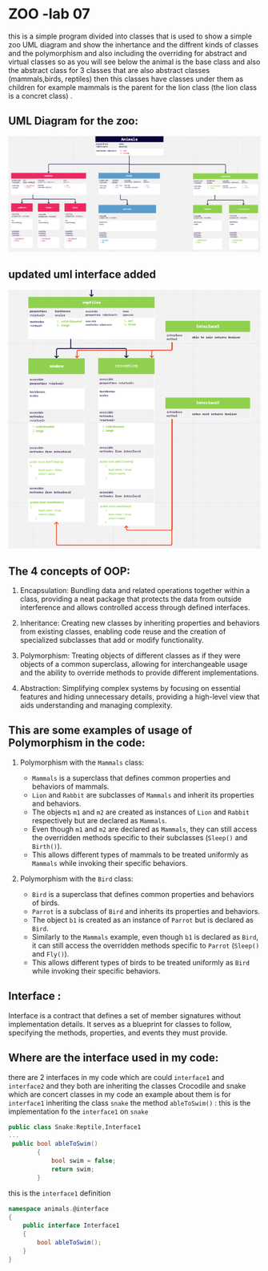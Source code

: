 # ZOO -lab 07
this is  a simple program divided into classes that is used to show a simple zoo UML diagram and show the inhertance and the diffrent kinds of classes and the polymorphism and also including the overriding for abstract and virtual classes so as you will see below the animal is the base class and also the abstract class for 3 classes that are also abstract classes (mammals,birds, reptiles) then this classes have classes under them as children for example mammals is the parent for the lion class (the lion class is a concret class) .
## UML Diagram for the zoo:

![uml](uml.png)
## updated uml interface added 
![uml](uml-complete.png)

## The 4 concepts of OOP:
1. Encapsulation: Bundling data and related operations together within a class, providing a neat package that protects the data from outside interference and allows controlled access through defined interfaces.

2. Inheritance: Creating new  classes by inheriting properties and behaviors from existing classes, enabling code reuse and the creation of specialized subclasses that add or modify functionality.

3. Polymorphism: Treating objects of different classes as if they were objects of a common superclass, allowing for interchangeable usage and the ability to override methods to provide different implementations.

4. Abstraction: Simplifying complex systems by focusing on essential features and hiding unnecessary details, providing a high-level view that aids understanding and managing complexity.


##	This are some examples of usage of Polymorphism in the code:
1. Polymorphism with the `Mammals` class:
   - `Mammals` is a superclass that defines common properties and behaviors of mammals.
   - `Lion` and `Rabbit` are subclasses of `Mammals` and inherit its properties and behaviors.
   - The objects `m1` and `m2` are created as instances of `Lion` and `Rabbit` respectively but are declared as `Mammals`.
   - Even though `m1` and `m2` are declared as `Mammals`, they can still access the overridden methods specific to their subclasses (`Sleep()` and `Birth()`).
   - This allows different types of mammals to be treated uniformly as `Mammals` while invoking their specific behaviors.

2. Polymorphism with the `Bird` class:
   - `Bird` is a superclass that defines common properties and behaviors of birds.
   - `Parrot` is a subclass of `Bird` and inherits its properties and behaviors.
   - The object `b1` is created as an instance of `Parrot` but is declared as `Bird`.
   - Similarly to the `Mammals` example, even though `b1` is declared as `Bird`, it can still access the overridden methods specific to `Parrot` (`Sleep()` and `Fly()`).
   - This allows different types of birds to be treated uniformly as `Bird` while invoking their specific behaviors.


## Interface :
Interface is a contract that defines a set of member signatures without implementation details.
 It serves as a blueprint for classes to follow, specifying the methods, properties, and events they must provide. 

## Where are the interface used in my code:

there are 2 interfaces in my code which are could `interface1` and `interface2`
and they both are inheriting the classes Crocodile and snake which are concert classes in my code
an example about them is for `interface1` inheriting the class `snake` the method `ableToSwim()` :
this is the implementation fo the `interface1` on `snake`
```c#
public class Snake:Reptile,Interface1
...
 public bool ableToSwim()
        {
            bool swim = false;
            return swim;
        }
```
this is the `interface1` definition
```c#
namespace animals.@interface
{
    public interface Interface1
    {
        bool ableToSwim();
    }
}


```